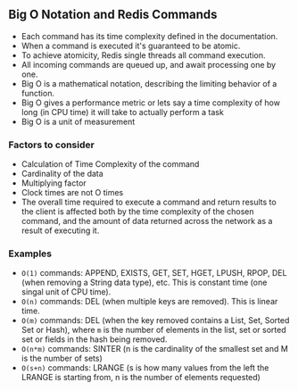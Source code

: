 ## Big O Notation and Redis Commands

- Each command has its time complexity defined in the documentation.
- When a command is executed it's guaranteed to be atomic.
- To achieve atomicity, Redis single threads all command execution.
- All incoming commands are queued up, and await processing one by one.
- Big O is a mathematical notation, describing the limiting behavior of a function.
- Big O gives a performance metric or lets say a time complexity of how long (in CPU time) it will take to actually perform a task
- Big O is a unit of measurement

### Factors to consider

- Calculation of Time Complexity of the command
- Cardinality of the data
- Multiplying factor
- Clock times are not O times
- The overall time required to execute a command and return results to the client is affected both by the time complexity of the chosen command, and the amount of data returned across the network as a result of executing it.

### Examples

- `O(1)` commands: APPEND, EXISTS, GET, SET, HGET, LPUSH, RPOP, DEL (when removing a String data type), etc. This is constant time (one singal unit of CPU time).
- `O(n)` commands: DEL (when multiple keys are removed). This is linear time.
- `O(m)` commands: DEL (when the key removed contains a List, Set, Sorted Set or Hash), where `m` is the number of elements in the list, set or sorted set or fields in the hash being removed.
- `O(n*m)` commands: SINTER (n is the cardinality of the smallest set and M is the number of sets)
- `O(s+n)` commands: LRANGE (s is how many values from the left the LRANGE is starting from, n is the number of elements requested)
